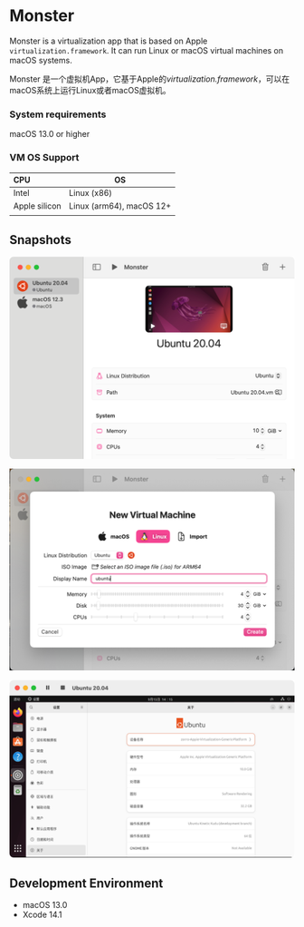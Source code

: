 # Monster

Monster is a virtualization app that is based on Apple `virtualization.framework`.
It can run Linux or macOS virtual machines on macOS systems.

Monster 是一个虚拟机App，它基于Apple的*virtualization.framework*，可以在macOS系统上运行Linux或者macOS虚拟机。

### System requirements

macOS 13.0 or higher

### VM OS Support

| CPU           | OS                       |
| :------------ | ------------------------ |
| Intel         | Linux (x86)              |
| Apple silicon | Linux (arm64), macOS 12+ |
|               |                          |

## Snapshots

![](snapshots/home.png)

![init](snapshots/init.png)

![player](snapshots/player.png)

## Development Environment

- macOS 13.0
- Xcode 14.1
